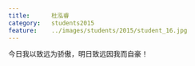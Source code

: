 ```yaml
---
title:		杜泓睿
category:	students2015
feature:	../images/students/2015/student_16.jpg
---
```

今日我以致远为骄傲，明日致远因我而自豪！


